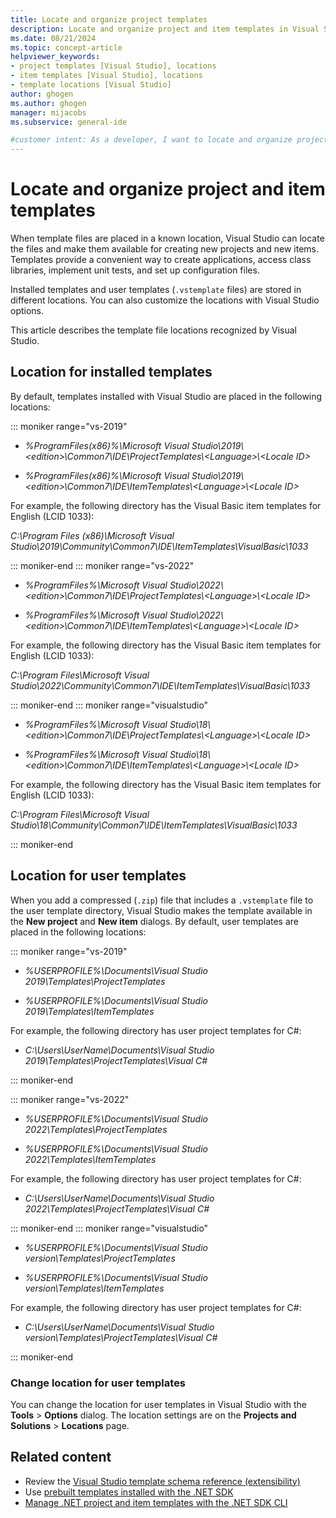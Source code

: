 ```yaml
---
title: Locate and organize project templates
description: Locate and organize project and item templates in Visual Studio, including installed templates and user templates (.vstemplate files).
ms.date: 08/21/2024
ms.topic: concept-article
helpviewer_keywords:
- project templates [Visual Studio], locations
- item templates [Visual Studio], locations
- template locations [Visual Studio]
author: ghogen
ms.author: ghogen
manager: mijacobs
ms.subservice: general-ide

#customer intent: As a developer, I want to locate and organize project and item templates in Visual Studio, so I can easily access them to create code for new projects and items.
---
```


# Locate and organize project and item templates

When template files are placed in a known location, Visual Studio can locate the files and make them available for creating new projects and new items. Templates provide a convenient way to create applications, access class libraries, implement unit tests, and set up configuration files.

Installed templates and user templates (`.vstemplate` files) are stored in different locations. You can also customize the locations with Visual Studio options.

This article describes the template file locations recognized by Visual Studio.

## Location for installed templates

By default, templates installed with Visual Studio are placed in the following locations:

::: moniker range="vs-2019"

- *%ProgramFiles(x86)%\\Microsoft Visual Studio\\2019\\\<edition>\\Common7\IDE\ProjectTemplates\\<Language\>\\<Locale ID\>*

- *%ProgramFiles(x86)%\\Microsoft Visual Studio\\2019\\\<edition>\Common7\IDE\ItemTemplates\\<Language\>\\<Locale ID\>*

For example, the following directory has the Visual Basic item templates for English (LCID 1033):

*C:\\Program Files (x86)\\Microsoft Visual Studio\\2019\\Community\\Common7\\IDE\\ItemTemplates\\VisualBasic\\1033*

::: moniker-end
::: moniker range="vs-2022"

- *%ProgramFiles%\\Microsoft Visual Studio\\2022\\\<edition>\\Common7\IDE\ProjectTemplates\\<Language\>\\<Locale ID\>*

- *%ProgramFiles%\\Microsoft Visual Studio\\2022\\\<edition>\Common7\IDE\ItemTemplates\\<Language\>\\<Locale ID\>*

For example, the following directory has the Visual Basic item templates for English (LCID 1033):

*C:\\Program Files\\Microsoft Visual Studio\\2022\\Community\\Common7\\IDE\\ItemTemplates\\VisualBasic\\1033*

::: moniker-end
::: moniker range="visualstudio"

- *%ProgramFiles%\\Microsoft Visual Studio\\18\\\<edition>\\Common7\IDE\ProjectTemplates\\<Language\>\\<Locale ID\>*

- *%ProgramFiles%\\Microsoft Visual Studio\\18\\\<edition>\Common7\IDE\ItemTemplates\\<Language\>\\<Locale ID\>*

For example, the following directory has the Visual Basic item templates for English (LCID 1033):

*C:\\Program Files\\Microsoft Visual Studio\\18\\Community\\Common7\\IDE\\ItemTemplates\\VisualBasic\\1033*

::: moniker-end
## Location for user templates

When you add a compressed (`.zip`) file that includes a `.vstemplate` file to the user template directory, Visual Studio makes the template available in the **New project** and **New item** dialogs. By default, user templates are placed in the following locations:

::: moniker range="vs-2019"

- *%USERPROFILE%\Documents\Visual Studio 2019\Templates\ProjectTemplates*

- *%USERPROFILE%\Documents\Visual Studio 2019\Templates\ItemTemplates*

For example, the following directory has user project templates for C#:

- *C:\Users\UserName\Documents\Visual Studio 2019\Templates\ProjectTemplates\Visual C#*

::: moniker-end

::: moniker range="vs-2022"

- *%USERPROFILE%\Documents\Visual Studio 2022\Templates\ProjectTemplates*

- *%USERPROFILE%\Documents\Visual Studio 2022\Templates\ItemTemplates*

For example, the following directory has user project templates for C#:

- *C:\Users\UserName\Documents\Visual Studio 2022\Templates\ProjectTemplates\Visual C#*

::: moniker-end
::: moniker range="visualstudio"

- *%USERPROFILE%\Documents\Visual Studio version\Templates\ProjectTemplates*

- *%USERPROFILE%\Documents\Visual Studio version\Templates\ItemTemplates*

For example, the following directory has user project templates for C#:

- *C:\Users\UserName\Documents\Visual Studio version\Templates\ProjectTemplates\Visual C#*

::: moniker-end

### Change location for user templates

You can change the location for user templates in Visual Studio with the **Tools** > **Options** dialog. The location settings are on the **Projects and Solutions** > **Locations** page.

## Related content

- Review the [Visual Studio template schema reference (extensibility)](../extensibility/visual-studio-template-schema-reference.md)
- Use [prebuilt templates installed with the .NET SDK](/dotnet/core/tools/dotnet-new-sdk-templates)
- [Manage .NET project and item templates with the .NET SDK CLI](/dotnet/core/install/templates?pivots=os-windows&preserve-view=true)
